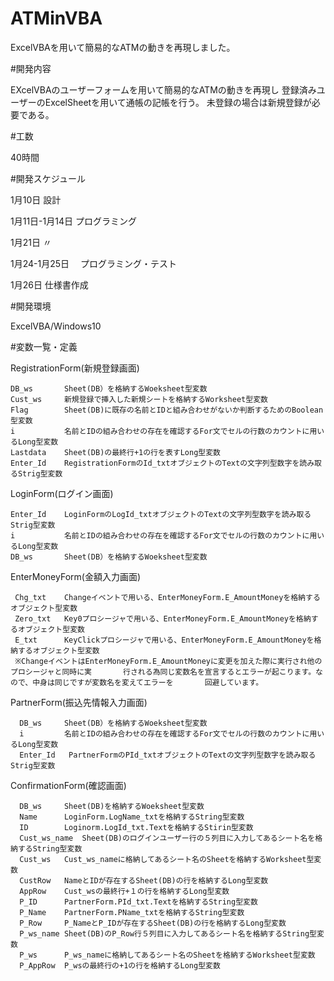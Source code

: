 # ATMinVBA
  ExcelVBAを用いて簡易的なATMの動きを再現しました。

#開発内容
   
  EXcelVBAのユーザーフォームを用いて簡易的なATMの動きを再現し
  登録済みユーザーのExcelSheetを用いて通帳の記帳を行う。
  未登録の場合は新規登録が必要である。

#工数
  
  40時間

#開発スケジュール

  1月10日         設計
  
  1月11日-1月14日 プログラミング
  
  1月21日         〃
  
  1月24-1月25日　 プログラミング・テスト
  
  1月26日         仕様書作成

#開発環境

ExcelVBA/Windows10

#変数一覧・定義

  RegistrationForm(新規登録画面)
  
    DB_ws       Sheet(DB）を格納するWoeksheet型変数   
    Cust_ws     新規登録で挿入した新規シートを格納するWorksheet型変数
    Flag        Sheet(DB)に既存の名前とIDと組み合わせがないか判断するためのBoolean型変数
    i           名前とIDの組み合わせの存在を確認するFor文でセルの行数のカウントに用いるLong型変数
    Lastdata    Sheet(DB)の最終行+1の行を表すLong型変数
    Enter_Id    RegistrationFormのId_txtオブジェクトのTextの文字列型数字を読み取るStrig型変数
    
  LoginForm(ログイン画面)
    
    Enter_Id    LoginFormのLogId_txtオブジェクトのTextの文字列型数字を読み取るStrig型変数
    i           名前とIDの組み合わせの存在を確認するFor文でセルの行数のカウントに用いるLong型変数
    DB_ws       Sheet(DB）を格納するWoeksheet型変数
    
  EnterMoneyForm(金額入力画面)
   
     Chg_txt    Changeイベントで用いる、EnterMoneyForm.E_AmountMoneyを格納するオブジェクト型変数
     Zero_txt   Key0プロシージャで用いる、EnterMoneyForm.E_AmountMoneyを格納するオブジェクト型変数
     E_txt      KeyClickプロシージャで用いる、EnterMoneyForm.E_AmountMoneyを格納するオブジェクト型変数
     ※ChangeイベントはEnterMoneyForm.E_AmountMoneyに変更を加えた際に実行され他のプロシージャと同時に実       行される為同じ変数名を宣言するとエラーが起こります。なので、中身は同じですが変数名を変えてエラーを       回避しています。
     
  PartnerForm(振込先情報入力画面)
    
      DB_ws     Sheet(DB）を格納するWoeksheet型変数
      i         名前とIDの組み合わせの存在を確認するFor文でセルの行数のカウントに用いるLong型変数
      Enter_Id   PartnerFormのPId_txtオブジェクトのTextの文字列型数字を読み取るStrig型変数

  ConfirmationForm(確認画面)
    
      DB_ws     Sheet(DB)を格納するWoeksheet型変数
      Name      LoginForm.LogName_txtを格納するString型変数
      ID        Loginorm.LogId_txt.Textを格納するStirin型変数
      Cust_ws_name  Sheet(DB)のログインユーザー行の５列目に入力してあるシート名を格納するString型変数
      Cust_ws   Cust_ws_nameに格納してあるシート名のSheetを格納するWorksheet型変数
      CustRow   NameとIDが存在するSheet(DB)の行を格納するLong型変数
      AppRow    Cust_wsの最終行+１の行を格納するLong型変数
      P_ID      PartnerForm.PId_txt.Textを格納するString型変数
      P_Name    PartnerForm.PName_txtを格納するString型変数
      P_Row     P_NameとP_IDが存在するSheet(DB)の行を格納するLong型変数
      P_ws_name Sheet(DB)のP_Row行５列目に入力してあるシート名を格納するString型変数
      P_ws      P_ws_nameに格納してあるシート名のSheetを格納するWorksheet型変数
      P_AppRow  P_wsの最終行の+1の行を格納するLong型変数
      













